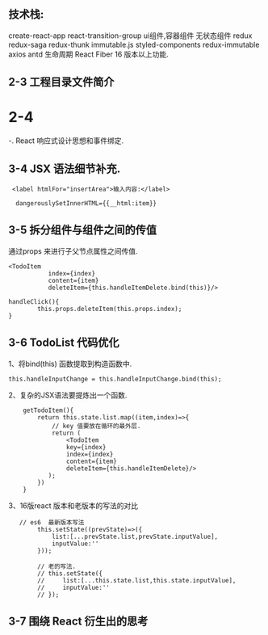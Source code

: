 ## 技术栈:
create-react-app
react-transition-group
ui组件,容器组件
无状态组件
redux
redux-saga
redux-thunk
immutable.js
styled-components
redux-immutable
axios
antd
生命周期
React Fiber 16 版本以上功能.

## 2-3 工程目录文件简介

# 2-4 
-. React 响应式设计思想和事件绑定.

## 3-4 JSX 语法细节补充.

```
 <label htmlFor="insertArea">输入内容:</label>

  dangerouslySetInnerHTML={{__html:item}}
```

## 3-5 拆分组件与组件之间的传值
通过props 来进行子父节点属性之间传值.
```
<TodoItem 
           index={index} 
           content={item}
           deleteItem={this.handleItemDelete.bind(this)}/>

handleClick(){
        this.props.deleteItem(this.props.index);
}

```
## 3-6 TodoList 代码优化

1、将bind(this) 函数提取到构造函数中.
```
this.handleInputChange = this.handleInputChange.bind(this);
```

2、复杂的JSX语法要提炼出一个函数.
```
    getTodoItem(){
        return this.state.list.map((item,index)=>{
            // key 值要放在循环的最外层.
            return (
                <TodoItem 
                key={index}
                index={index} 
                content={item}
                deleteItem={this.handleItemDelete}/>
           );
        })
    }
```

3、16版react 版本和老版本的写法的对比
```
   // es6  最新版本写法
        this.setState((prevState)=>({
            list:[...prevState.list,prevState.inputValue],
            inputValue:''
        }));

        // 老的写法.
        // this.setState({
        //     list:[...this.state.list,this.state.inputValue],
        //     inputValue:''
        // });
```



## 3-7 围绕 React 衍生出的思考




